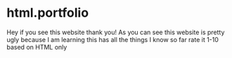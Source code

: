 # html.portfolio
Hey if you see this website thank you! As you can see this website is pretty ugly because I am learning this has all the things I know so far rate it 1-10 based on HTML only
